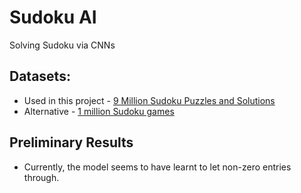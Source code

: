 # Sudoku AI
Solving Sudoku via CNNs

## Datasets:
- Used in this project - [9 Million Sudoku Puzzles and Solutions](https://www.kaggle.com/rohanrao/sudoku)
- Alternative - [1 million Sudoku games](https://www.kaggle.com/bryanpark/sudoku)

## Preliminary Results
- Currently, the model seems to have learnt to let non-zero entries through.